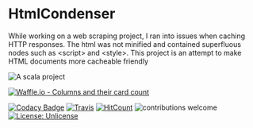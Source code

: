 # HtmlCondenser
While working on a web scraping project, I ran into issues when caching HTTP responses. The html was not minified and contained superfluous nodes such as &lt;script> and &lt;style>. This project is an attempt to make HTML documents more cacheable friendly

![A scala project](https://i.imgur.com/vBOMoBu.png)

[![Waffle.io - Columns and their card count](https://badge.waffle.io/sguzman/HtmlCondenser.svg?columns=all)](https://waffle.io/sguzman/HtmlCondenser)

[![Codacy Badge](https://api.codacy.com/project/badge/Grade/63c8e9c030ad4d28bdb02819b9117da2)](https://www.codacy.com/app/guzmansalv/HtmlCondenser?utm_source=github.com&amp;utm_medium=referral&amp;utm_content=sguzman/HtmlCondenser&amp;utm_campaign=Badge_Grade)
[![Travis](https://travis-ci.org/sguzman/HtmlCondenser.svg?branch=master)](https://travis-ci.org/sguzman/HtmlCondenser)
[![HitCount](http://hits.dwyl.io/sguzman/HtmlCondenser.svg)](http://hits.dwyl.io/sguzman/HtmlCondenser)
![contributions welcome](https://img.shields.io/badge/contributions-welcome-brightgreen.svg?style=flat)
[![License: Unlicense](https://img.shields.io/badge/license-Unlicense-blue.svg)](http://unlicense.org/)